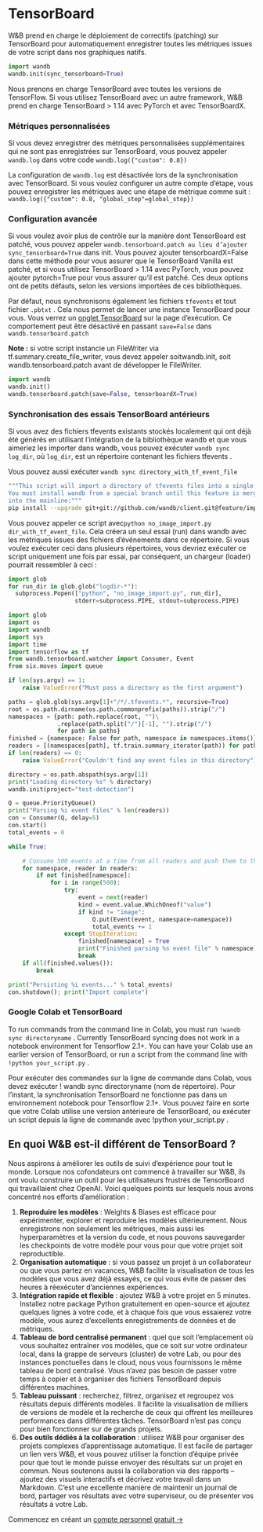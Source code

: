 # TensorBoard

W&B prend en charge le déploiement de correctifs \(patching\) sur TensorBoard pour automatiquement enregistrer toutes les métriques issues de votre script dans nos graphiques natifs.

```python
import wandb
wandb.init(sync_tensorboard=True)
```

Nous prenons en charge TensorBoard avec toutes les versions de TensorFlow. Si vous utilisez TensorBoard avec un autre framework, W&B prend en charge TensorBoard &gt; 1.14 avec PyTorch et avec TensorBoardX.

### **Métriques personnalisées**

Si vous devez enregistrer des métriques personnalisées supplémentaires qui ne sont pas enregistrées sur TensorBoard, vous pouvez appeler `wandb.log` dans votre code `wandb.log({"custom": 0.8})`

La configuration de `wandb.log` est désactivée lors de la synchronisation avec TensorBoard. Si vous voulez configurer un autre compte d’étape, vous pouvez enregistrer les métriques avec une étape de métrique comme suit :  `wandb.log({"custom": 0.8, "global_step"=global_step})`  


###  Configuration avancée

 Si vous voulez avoir plus de contrôle sur la manière dont TensorBoard est patché, vous pouvez appeler `wandb.tensorboard.patch au lieu d’ajouter sync_tensorboard=True` dans init. Vous pouvez ajouter tensorboardX=False dans cette méthode pour vous assurer que le TensorBoard Vanilla est patché, et si vous utilisez TensorBoard &gt; 1.14 avec PyTorch, vous pouvez ajouter pytorch=True pour vous assurer qu’il est patché. Ces deux options ont de petits défauts, selon les versions importées de ces bibliothèques.

Par défaut, nous synchronisons également les fichiers `tfevents` et tout fichier `.pbtxt` . Cela nous permet de lancer une instance TensorBoard pour vous. Vous verrez un [onglet TensorBoard](https://wandb.ai/site/articles/hosted-tensorboard) sur la page d’exécution. Ce comportement peut être désactivé en passant `save=False` dans `wandb.tensorboard.patch`

**Note :** si votre script instancie un FileWriter via tf.summary.create\_file\_writer, vous devez appeler soitwandb.init, soit wandb.tensorboard.patch avant de développer le FileWriter.

```python
import wandb
wandb.init()
wandb.tensorboard.patch(save=False, tensorboardX=True)
```

### **Synchronisation des essais TensorBoard antérieurs**

  Si vous avez des fichiers tfevents existants stockés localement qui ont déjà été générés en utilisant l’intégration de la bibliothèque wandb et que vous aimeriez les importer dans wandb, vous pouvez exécuter `wandb sync log_dir`, où `log_dir`, est un répertoire contenant les fichiers tfevents .

Vous pouvez aussi exécuter `wandb sync directory_with_tf_event_file`

```bash
"""This script will import a directory of tfevents files into a single W&B run.
You must install wandb from a special branch until this feature is merged
into the mainline:""" 
pip install --upgrade git+git://github.com/wandb/client.git@feature/import#egg=wandb
```

 Vous pouvez appeler ce script avec`python no_image_import.py dir_with_tf_event_file`. Cela créera un seul essai \(run\) dans wandb avec les métriques issues des fichiers d’événements dans ce répertoire. Si vous voulez exécuter ceci dans plusieurs répertoires, vous devriez exécuter ce script uniquement une fois par essai, par conséquent, un chargeur \(loader\) pourrait ressembler à ceci :

```python
import glob
for run_dir in glob.glob("logdir-*"):
  subprocess.Popen(["python", "no_image_import.py", run_dir],
                   stderr=subprocess.PIPE, stdout=subprocess.PIPE)
```

```python
import glob
import os
import wandb
import sys
import time
import tensorflow as tf
from wandb.tensorboard.watcher import Consumer, Event
from six.moves import queue

if len(sys.argv) == 1:
    raise ValueError("Must pass a directory as the first argument")

paths = glob.glob(sys.argv[1]+"/*/.tfevents.*", recursive=True)
root = os.path.dirname(os.path.commonprefix(paths)).strip("/")
namespaces = {path: path.replace(root, "")\
              .replace(path.split("/")[-1], "").strip("/")
              for path in paths}
finished = {namespace: False for path, namespace in namespaces.items()}
readers = [(namespaces[path], tf.train.summary_iterator(path)) for path in paths] 
if len(readers) == 0: 
    raise ValueError("Couldn't find any event files in this directory")

directory = os.path.abspath(sys.argv[1])
print("Loading directory %s" % directory)
wandb.init(project="test-detection")

Q = queue.PriorityQueue()
print("Parsing %i event files" % len(readers))
con = Consumer(Q, delay=5)
con.start()
total_events = 0

while True:

    # Consume 500 events at a time from all readers and push them to the queue
    for namespace, reader in readers:
        if not finished[namespace]:
            for i in range(500):
                try:
                    event = next(reader)
                    kind = event.value.WhichOneof("value")
                    if kind != "image":
                        Q.put(Event(event, namespace=namespace))
                        total_events += 1
                except StopIteration:
                    finished[namespace] = True
                    print("Finished parsing %s event file" % namespace)
                    break
    if all(finished.values()):
        break

print("Persisting %i events..." % total_events)
con.shutdown(); print("Import complete")
```

### Google Colab et TensorBoard

To run commands from the command line in Colab, you must run `!wandb sync directoryname` . Currently TensorBoard syncing does not work in a notebook environment for Tensorflow 2.1+. You can have your Colab use an earlier version of TensorBoard, or run a script from the command line with `!python your_script.py` .

Pour exécuter des commandes sur la ligne de commande dans Colab, vous devez exécuter ! wandb sync directoryname \(nom de répertoire\). Pour l’instant, la synchronisation TensorBoard ne fonctionne pas dans un environnement notebook pour Tensorflow 2.1+. Vous pouvez faire en sorte que votre Colab utilise une version antérieure de TensorBoard, ou exécuter un script depuis la ligne de commande avec !python your\_script.py .

##  En quoi W&B est-il différent de TensorBoard ?

Nous aspirons à améliorer les outils de suivi d’expérience pour tout le monde. Lorsque nos cofondateurs ont commencé à travailler sur W&B, ils ont voulu construire un outil pour les utilisateurs frustrés de TensorBoard qui travaillaient chez OpenAI. Voici quelques points sur lesquels nous avons concentré nos efforts d’amélioration :

1. **Reproduire les modèles** : Weights & Biases est efficace pour expérimenter, explorer et reproduire les modèles ultérieurement. Nous enregistrons non seulement les métriques, mais aussi les hyperparamètres et la version du code, et nous pouvons sauvegarder les checkpoints de votre modèle pour vous pour que votre projet soit reproductible.
2.  **Organisation automatique** : si vous passez un projet à un collaborateur ou que vous partez en vacances, W&B facilite la visualisation de tous les modèles que vous avez déjà essayés, ce qui vous évite de passer des heures à réexécuter d’anciennes expériences.
3.  **Intégration rapide et flexible** : ajoutez W&B à votre projet en 5 minutes. Installez notre package Python gratuitement en open-source et ajoutez quelques lignes à votre code, et à chaque fois que vous essaierez votre modèle, vous aurez d’excellents enregistrements de données et de métriques.
4. **Tableau de bord centralisé permanent** : quel que soit l’emplacement où vous souhaitez entraîner vos modèles, que ce soit sur votre ordinateur local, dans la grappe de serveurs \(cluster\) de votre Lab, ou pour des instances ponctuelles dans le cloud, nous vous fournissons le même tableau de bord centralisé. Vous n’avez pas besoin de passer votre temps à copier et à organiser des fichiers TensorBoard depuis différentes machines.
5.  **Tableau puissant** : recherchez, filtrez, organisez et regroupez vos résultats depuis différents modèles. Il facilite la visualisation de milliers de versions de modèle et la recherche de ceux qui offrent les meilleures performances dans différentes tâches. TensorBoard n’est pas conçu pour bien fonctionner sur de grands projets.
6. **Des outils dédiés à la collaboration** : utilisez W&B pour organiser des projets complexes d’apprentissage automatique. Il est facile de partager un lien vers W&B, et vous pouvez utiliser la fonction d’équipe privée pour que tout le monde puisse envoyer des résultats sur un projet en commun. Nous soutenons aussi la collaboration via des rapports – ajoutez des visuels interactifs et décrivez votre travail dans un Markdown. C’est une excellente manière de maintenir un journal de bord, partager vos résultats avec votre superviseur, ou de présenter vos résultats à votre Lab.

  

Commencez en créant un [compte personnel gratuit →](http://app.wandb.ai/)

